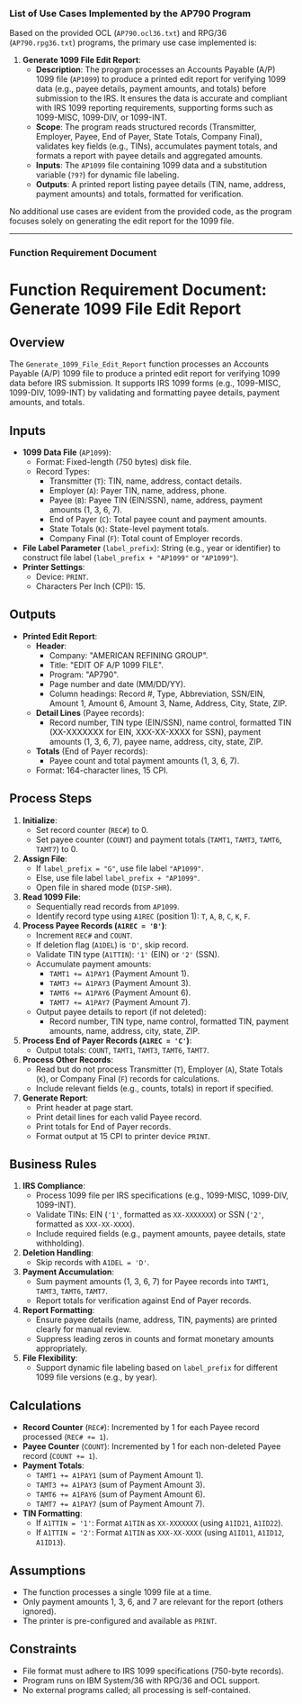 ### List of Use Cases Implemented by the AP790 Program

Based on the provided OCL (`AP790.ocl36.txt`) and RPG/36 (`AP790.rpg36.txt`) programs, the primary use case implemented is:

1. **Generate 1099 File Edit Report**:
   - **Description**: The program processes an Accounts Payable (A/P) 1099 file (`AP1099`) to produce a printed edit report for verifying 1099 data (e.g., payee details, payment amounts, and totals) before submission to the IRS. It ensures the data is accurate and compliant with IRS 1099 reporting requirements, supporting forms such as 1099-MISC, 1099-DIV, or 1099-INT.
   - **Scope**: The program reads structured records (Transmitter, Employer, Payee, End of Payer, State Totals, Company Final), validates key fields (e.g., TINs), accumulates payment totals, and formats a report with payee details and aggregated amounts.
   - **Inputs**: The `AP1099` file containing 1099 data and a substitution variable (`?9?`) for dynamic file labeling.
   - **Outputs**: A printed report listing payee details (TIN, name, address, payment amounts) and totals, formatted for verification.

No additional use cases are evident from the provided code, as the program focuses solely on generating the edit report for the 1099 file.

---

### Function Requirement Document



# Function Requirement Document: Generate 1099 File Edit Report

## Overview
The `Generate_1099_File_Edit_Report` function processes an Accounts Payable (A/P) 1099 file to produce a printed edit report for verifying 1099 data before IRS submission. It supports IRS 1099 forms (e.g., 1099-MISC, 1099-DIV, 1099-INT) by validating and formatting payee details, payment amounts, and totals.

## Inputs
- **1099 Data File** (`AP1099`):
  - Format: Fixed-length (750 bytes) disk file.
  - Record Types:
    - Transmitter (`T`): TIN, name, address, contact details.
    - Employer (`A`): Payer TIN, name, address, phone.
    - Payee (`B`): Payee TIN (EIN/SSN), name, address, payment amounts (1, 3, 6, 7).
    - End of Payer (`C`): Total payee count and payment amounts.
    - State Totals (`K`): State-level payment totals.
    - Company Final (`F`): Total count of Employer records.
- **File Label Parameter** (`label_prefix`): String (e.g., year or identifier) to construct file label (`label_prefix + "AP1099"` or `"AP1099"`).
- **Printer Settings**:
  - Device: `PRINT`.
  - Characters Per Inch (CPI): 15.

## Outputs
- **Printed Edit Report**:
  - **Header**:
    - Company: "AMERICAN REFINING GROUP".
    - Title: "EDIT OF A/P 1099 FILE".
    - Program: "AP790".
    - Page number and date (MM/DD/YY).
    - Column headings: Record #, Type, Abbreviation, SSN/EIN, Amount 1, Amount 6, Amount 3, Name, Address, City, State, ZIP.
  - **Detail Lines** (Payee records):
    - Record number, TIN type (EIN/SSN), name control, formatted TIN (XX-XXXXXXX for EIN, XXX-XX-XXXX for SSN), payment amounts (1, 3, 6, 7), payee name, address, city, state, ZIP.
  - **Totals** (End of Payer records):
    - Payee count and total payment amounts (1, 3, 6, 7).
  - Format: 164-character lines, 15 CPI.

## Process Steps
1. **Initialize**:
   - Set record counter (`REC#`) to 0.
   - Set payee counter (`COUNT`) and payment totals (`TAMT1`, `TAMT3`, `TAMT6`, `TAMT7`) to 0.
2. **Assign File**:
   - If `label_prefix = "G"`, use file label `"AP1099"`.
   - Else, use file label `label_prefix + "AP1099"`.
   - Open file in shared mode (`DISP-SHR`).
3. **Read 1099 File**:
   - Sequentially read records from `AP1099`.
   - Identify record type using `A1REC` (position 1): `T`, `A`, `B`, `C`, `K`, `F`.
4. **Process Payee Records (`A1REC = 'B'`)**:
   - Increment `REC#` and `COUNT`.
   - If deletion flag (`A1DEL`) is `'D'`, skip record.
   - Validate TIN type (`A1TTIN`): `'1'` (EIN) or `'2'` (SSN).
   - Accumulate payment amounts:
     - `TAMT1 += A1PAY1` (Payment Amount 1).
     - `TAMT3 += A1PAY3` (Payment Amount 3).
     - `TAMT6 += A1PAY6` (Payment Amount 6).
     - `TAMT7 += A1PAY7` (Payment Amount 7).
   - Output payee details to report (if not deleted):
     - Record number, TIN type, name control, formatted TIN, payment amounts, name, address, city, state, ZIP.
5. **Process End of Payer Records (`A1REC = 'C'`)**:
   - Output totals: `COUNT`, `TAMT1`, `TAMT3`, `TAMT6`, `TAMT7`.
6. **Process Other Records**:
   - Read but do not process Transmitter (`T`), Employer (`A`), State Totals (`K`), or Company Final (`F`) records for calculations.
   - Include relevant fields (e.g., counts, totals) in report if specified.
7. **Generate Report**:
   - Print header at page start.
   - Print detail lines for each valid Payee record.
   - Print totals for End of Payer records.
   - Format output at 15 CPI to printer device `PRINT`.

## Business Rules
1. **IRS Compliance**:
   - Process 1099 file per IRS specifications (e.g., 1099-MISC, 1099-DIV, 1099-INT).
   - Validate TINs: EIN (`'1'`, formatted as `XX-XXXXXXX`) or SSN (`'2'`, formatted as `XXX-XX-XXXX`).
   - Include required fields (e.g., payment amounts, payee details, state withholding).
2. **Deletion Handling**:
   - Skip records with `A1DEL = 'D'`.
3. **Payment Accumulation**:
   - Sum payment amounts (1, 3, 6, 7) for Payee records into `TAMT1`, `TAMT3`, `TAMT6`, `TAMT7`.
   - Report totals for verification against End of Payer records.
4. **Report Formatting**:
   - Ensure payee details (name, address, TIN, payments) are printed clearly for manual review.
   - Suppress leading zeros in counts and format monetary amounts appropriately.
5. **File Flexibility**:
   - Support dynamic file labeling based on `label_prefix` for different 1099 file versions (e.g., by year).

## Calculations
- **Record Counter** (`REC#`): Incremented by 1 for each Payee record processed (`REC# += 1`).
- **Payee Counter** (`COUNT`): Incremented by 1 for each non-deleted Payee record (`COUNT += 1`).
- **Payment Totals**:
  - `TAMT1 += A1PAY1` (sum of Payment Amount 1).
  - `TAMT3 += A1PAY3` (sum of Payment Amount 3).
  - `TAMT6 += A1PAY6` (sum of Payment Amount 6).
  - `TAMT7 += A1PAY7` (sum of Payment Amount 7).
- **TIN Formatting**:
  - If `A1TTIN = '1'`: Format `A1TIN` as `XX-XXXXXXX` (using `A1ID21`, `A1ID22`).
  - If `A1TTIN = '2'`: Format `A1TIN` as `XXX-XX-XXXX` (using `A1ID11`, `A1ID12`, `A1ID13`).

## Assumptions
- The function processes a single 1099 file at a time.
- Only payment amounts 1, 3, 6, and 7 are relevant for the report (others ignored).
- The printer is pre-configured and available as `PRINT`.

## Constraints
- File format must adhere to IRS 1099 specifications (750-byte records).
- Program runs on IBM System/36 with RPG/36 and OCL support.
- No external programs called; all processing is self-contained.

